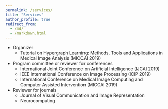 ```yaml
---
permalink: /services/
title: "Services"
author_profile: true
redirect_from: 
  - /md/
  - /markdown.html
---
```


* Organizer
  * Tutorial on Hypergraph Learning: Methods, Tools and Applications in Medical Image Analysis (MICCAI 2019)
* Program committee or reviewer for conferences
  * International Joint Conference on Artificial Intelligence (IJCAI 2019)
  * IEEE International Conference on Image Processing (ICIP 2019)
  *	International Conference on Medical Image Computing and Computer Assisted Intervention (MICCAI 2019)
* Reviewer for journals
  * Journal of Visual Communication and Image Representation
  * Neurocomputing
